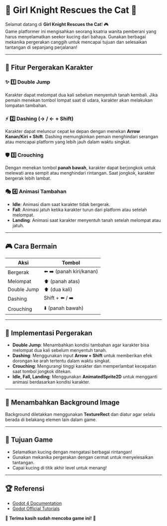 # 🏰 **Girl Knight Rescues the Cat** 🏰  

Selamat datang di **Girl Knight Rescues the Cat**! 🎮  
Game platformer ini mengisahkan seorang ksatria wanita pemberani yang harus menyelamatkan seekor kucing dari bahaya. Gunakan berbagai mekanika pergerakan canggih untuk mencapai tujuan dan selesaikan tantangan di sepanjang perjalanan!  

---

## 🚀 **Fitur Pergerakan Karakter**  

### ✨ **1️⃣ Double Jump**  
Karakter dapat melompat dua kali sebelum menyentuh tanah kembali. Jika pemain menekan tombol lompat saat di udara, karakter akan melakukan lompatan tambahan.  

### ⚡ **2️⃣ Dashing (→ / ← + Shift)**  
Karakter dapat meluncur cepat ke depan dengan menekan **Arrow Kanan/Kiri + Shift**. Dashing memungkinkan pemain menghindari serangan atau mencapai platform yang lebih jauh dalam waktu singkat.  

### 🛡️ **3️⃣ Crouching**  
Dengan menekan tombol **panah bawah**, karakter dapat berjongkok untuk melewati area sempit atau menghindari rintangan. Saat jongkok, karakter bergerak lebih lambat.  

### 🎭 **4️⃣ Animasi Tambahan**  
- **Idle**: Animasi diam saat karakter tidak bergerak.  
- **Fall**: Animasi jatuh ketika karakter turun dari platform atau setelah melompat.  
- **Landing**: Animasi saat karakter menyentuh tanah setelah melompat atau jatuh.  

---

## 🎮 **Cara Bermain**  

| **Aksi**         | **Tombol**              |
|------------------|------------------------|
| Bergerak        | ⬅️ ➡️ (panah kiri/kanan)  |
| Melompat        | ⬆️ (panah atas)          |
| Double Jump     | ⬆️ (dua kali)            |
| Dashing         | Shift + ⬅️ / ➡️           |
| Crouching       | ⬇️ (panah bawah)          |

---

## 🎨 **Implementasi Pergerakan**  
- **Double Jump**: Menambahkan kondisi tambahan agar karakter bisa melompat dua kali sebelum menyentuh tanah.  
- **Dashing**: Menggunakan input **Arrow + Shift** untuk memberikan efek dorongan ke arah tertentu dalam waktu singkat.  
- **Crouching**: Mengurangi tinggi karakter dan memperlambat kecepatan saat tombol jongkok ditekan.  
- **Idle, Fall, Landing**: Menggunakan **AnimatedSprite2D** untuk mengganti animasi berdasarkan kondisi karakter.  

---

## 🌄 **Menambahkan Background Image**  
Background diletakkan menggunakan **TextureRect** dan diatur agar selalu berada di belakang elemen lain dalam game.  

---

## 🎯 **Tujuan Game**  
- Selamatkan kucing dengan mengatasi berbagai rintangan!  
- Gunakan mekanika pergerakan dengan cermat untuk menyelesaikan tantangan.  
- Capai kucing di titik akhir level untuk menang!  

---

## 🏆 **Referensi**  
- [Godot 4 Documentation](https://docs.godotengine.org/en/stable/)  
- [Godot Official Tutorials](https://www.youtube.com/c/GodotEngineOfficial)  

💖 **Terima kasih sudah mencoba game ini!** 🚀  
